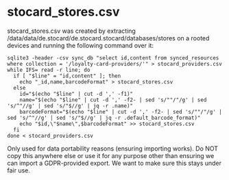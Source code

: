 # stocard_stores.csv

stocard_stores.csv was created by extracting /data/data/de.stocard/de.stocard.stocard/databases/stores on a rooted devices and running the following command over it:

```
sqlite3 -header -csv sync_db "select id,content from synced_resources where collection = '/loyalty-card-providers/'" > stocard_providers.csv
while IFS= read -r line; do
  if [ "$line" = "id,content" ]; then
    echo "_id,name,barcodeFormat" > stocard_stores.csv
  else
    id="$(echo "$line" | cut -d ',' -f1)"
    name="$(echo "$line" | cut -d ',' -f2- | sed 's/""/"/g' | sed 's/^"//g' | sed 's/"$//g' | jq -r .name)"
    barcodeFormat="$(echo "$line" | cut -d ',' -f2- | sed 's/""/"/g' | sed 's/^"//g' | sed 's/"$//g' | jq -r .default_barcode_format)"
    echo "$id,\"$name\",$barcodeFormat" >> stocard_stores.csv
  fi
done < stocard_providers.csv
```

Only used for data portability reasons (ensuring importing works). Do NOT copy this anywhere else or use it for any purpose other than ensuring we can import a GDPR-provided export. We want to make sure this stays under fair use.
